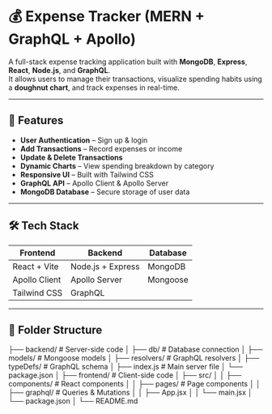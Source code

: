 # 💰 Expense Tracker (MERN + GraphQL + Apollo)

A full-stack expense tracking application built with **MongoDB**, **Express**, **React**, **Node.js**, and **GraphQL**.  
It allows users to manage their transactions, visualize spending habits using a **doughnut chart**, and track expenses in real-time.

---

## 🚀 Features
- **User Authentication** – Sign up & login
- **Add Transactions** – Record expenses or income
- **Update & Delete Transactions**
- **Dynamic Charts** – View spending breakdown by category
- **Responsive UI** – Built with Tailwind CSS
- **GraphQL API** – Apollo Client & Apollo Server
- **MongoDB Database** – Secure storage of user data

---

## 🛠 Tech Stack

| Frontend            | Backend          | Database  |
|---------------------|------------------|-----------|
| React + Vite        | Node.js + Express| MongoDB    |
| Apollo Client       | Apollo Server    | Mongoose   |
| Tailwind CSS        | GraphQL          |            |

---

## 📂 Folder Structure
├── backend/ # Server-side code
│ ├── db/ # Database connection
│ ├── models/ # Mongoose models
│ ├── resolvers/ # GraphQL resolvers
│ ├── typeDefs/ # GraphQL schema
│ ├── index.js # Main server file
│ └── package.json
│
├── frontend/ # Client-side code
│ ├── src/
│ │ ├── components/ # React components
│ │ ├── pages/ # Page components
│ │ ├── graphql/ # Queries & Mutations
│ │ ├── App.jsx
│ │ └── main.jsx
│ └── package.json
│
└── README.md



